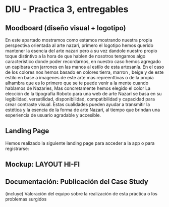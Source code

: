 # DIU - Practica 3, entregables

## Moodboard (diseño visual + logotipo)   
En este apartado mostramos como estamos mostrando nuestra propia perspectiva orientada al arte nazarí, primero el logotipo hemos querido mantener la esencia del arte nazarí pero a su vez dandole nuestro propio toque distintivo a la hora de que hablen de nosotros tengamos algo caracteristico donde poder recordarnos, en nuestro caso hemos agregado un capibara con jarrones en las manos al estilo de esta artesanía.
En el caso de los colores nos hemos basado en colores tierra, marron , beige y de  este estilo en base a imagenes de este arte mas repreenttivas o de la propia alhambra que es lo primero que se te puede venir a la mente cuando hablamos de Nazaries, Mas concretamente hemos elegido el color 
La elección de la tipografía Roboto para una web de arte Nazarí se basa en su legibilidad, versatilidad, disponibilidad, compatibilidad y capacidad para crear contraste visual. Estas cualidades pueden ayudar a transmitir la estética y la esencia de la forma de arte Nazarí, al tiempo que brindan una experiencia de usuario agradable y accesible.


## Landing Page
Hemos realizado la siguiente landing page para acceder a la app o para registrarse:

## Mockup: LAYOUT HI-FI


## Documentación: Publicación del Case Study


(incluye) Valoración del equipo sobre la realización de esta práctica o los problemas surgidos
 
